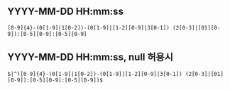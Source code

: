## YYYY-MM-DD HH:mm:ss
    [0-9]{4}-(0[1-9]|1[0-2])-(0[1-9]|[1-2][0-9]|3[0-1]) (2[0-3]|[01][0-9]):[0-5][0-9]:[0-5][0-9]

## YYYY-MM-DD HH:mm:ss, null 허용시
    $|^([0-9]{4}-(0[1-9]|1[0-2])-(0[1-9]|[1-2][0-9]|3[0-1]) (2[0-3]|[01][0-9]):[0-5][0-9]:[0-5][0-9])$    